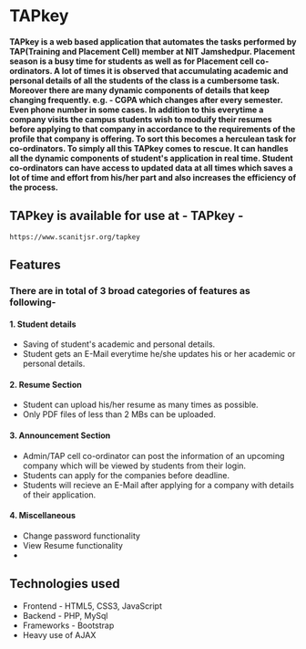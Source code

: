 <h1> TAPkey </h1>
<h4>TAPkey is a web based application that automates the tasks performed by TAP(Training and Placement Cell) member at NIT Jamshedpur. Placement season is a busy time for students as well as for Placement cell co-ordinators. A lot of times it is observed that accumulating academic and personal details of all the students of the class is a cumbersome task. Moreover there are many dynamic components of details that keep changing frequently. e.g. - CGPA which changes after every semester. Even phone number in some cases. In addition to this everytime a company visits the campus students wish to moduify their resumes before applying to that company in accordance to the requirements of the profile that company is offering. To sort this becomes a herculean task for co-ordinators. To simply all this TAPkey comes to rescue. It can handles all the dynamic components of student's application in real time. Student co-ordinators can have access to updated data at all times which saves a lot of time and effort from his/her part and also increases the efficiency of the process. </h4>

<h2>TAPkey is available for use at - TAPkey - </h2><code>https://www.scanitjsr.org/tapkey</code> 

<h2>Features</h2>
<h3>There are in total of 3 broad categories of features as following-</h3>
<h4><b>1. Student details</b></h4>
<ul>
<li>Saving of student's academic and personal details.</li>
<li>Student gets an E-Mail everytime he/she updates his or her academic or personal details.</li>
</ul>
<h4><b>2. Resume Section</b></h4>
<ul>
<li>Student can upload his/her resume as many times as possible.</li>
<li>Only PDF files of less than 2 MBs can be uploaded.</li>
</ul>
<h4><b>3. Announcement Section</b></h4>
<ul>
<li>Admin/TAP cell co-ordinator can post the information of an upcoming company which will be viewed by students from their login. </li>
<li>Students can apply for the companies before deadline.</li>
<li>Students will recieve an E-Mail after applying for a company with details of their application.</li>
</ul>
<h4><b>4. Miscellaneous</b></h4>
<ul>
<li>Change password functionality</li>
<li>View Resume functionality</li>
<li></li>
</ul>

<h2>Technologies used</h2>
<ul>
<li>Frontend - HTML5, CSS3, JavaScript</li>
<li>Backend - PHP, MySql</li>
<li>Frameworks - Bootstrap</li>
<li>Heavy use of AJAX</li>
</ul>

